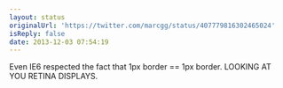 ```yaml
---
layout: status
originalUrl: 'https://twitter.com/marcgg/status/407779816302465024'
isReply: false
date: 2013-12-03 07:54:19
---
```


Even IE6 respected the fact that 1px border == 1px border. LOOKING AT YOU RETINA DISPLAYS.
